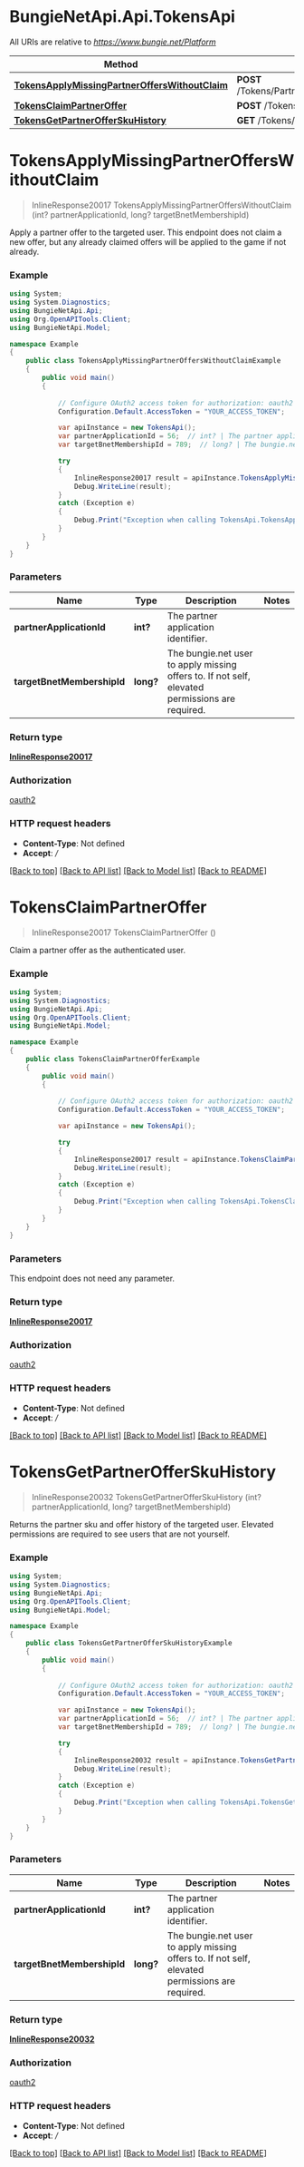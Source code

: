 # BungieNetApi.Api.TokensApi

All URIs are relative to *https://www.bungie.net/Platform*

Method | HTTP request | Description
------------- | ------------- | -------------
[**TokensApplyMissingPartnerOffersWithoutClaim**](TokensApi.md#tokensapplymissingpartnerofferswithoutclaim) | **POST** /Tokens/Partner/ApplyMissingOffers/{partnerApplicationId}/{targetBnetMembershipId}/ | 
[**TokensClaimPartnerOffer**](TokensApi.md#tokensclaimpartneroffer) | **POST** /Tokens/Partner/ClaimOffer/ | 
[**TokensGetPartnerOfferSkuHistory**](TokensApi.md#tokensgetpartnerofferskuhistory) | **GET** /Tokens/Partner/History/{partnerApplicationId}/{targetBnetMembershipId}/ | 


<a name="tokensapplymissingpartnerofferswithoutclaim"></a>
# **TokensApplyMissingPartnerOffersWithoutClaim**
> InlineResponse20017 TokensApplyMissingPartnerOffersWithoutClaim (int? partnerApplicationId, long? targetBnetMembershipId)



Apply a partner offer to the targeted user. This endpoint does not claim a new offer, but any already claimed offers will be applied to the game if not already.

### Example
```csharp
using System;
using System.Diagnostics;
using BungieNetApi.Api;
using Org.OpenAPITools.Client;
using BungieNetApi.Model;

namespace Example
{
    public class TokensApplyMissingPartnerOffersWithoutClaimExample
    {
        public void main()
        {
            
            // Configure OAuth2 access token for authorization: oauth2
            Configuration.Default.AccessToken = "YOUR_ACCESS_TOKEN";

            var apiInstance = new TokensApi();
            var partnerApplicationId = 56;  // int? | The partner application identifier.
            var targetBnetMembershipId = 789;  // long? | The bungie.net user to apply missing offers to. If not self, elevated permissions are required.

            try
            {
                InlineResponse20017 result = apiInstance.TokensApplyMissingPartnerOffersWithoutClaim(partnerApplicationId, targetBnetMembershipId);
                Debug.WriteLine(result);
            }
            catch (Exception e)
            {
                Debug.Print("Exception when calling TokensApi.TokensApplyMissingPartnerOffersWithoutClaim: " + e.Message );
            }
        }
    }
}
```

### Parameters

Name | Type | Description  | Notes
------------- | ------------- | ------------- | -------------
 **partnerApplicationId** | **int?**| The partner application identifier. | 
 **targetBnetMembershipId** | **long?**| The bungie.net user to apply missing offers to. If not self, elevated permissions are required. | 

### Return type

[**InlineResponse20017**](InlineResponse20017.md)

### Authorization

[oauth2](../README.md#oauth2)

### HTTP request headers

 - **Content-Type**: Not defined
 - **Accept**: */*

[[Back to top]](#) [[Back to API list]](../README.md#documentation-for-api-endpoints) [[Back to Model list]](../README.md#documentation-for-models) [[Back to README]](../README.md)

<a name="tokensclaimpartneroffer"></a>
# **TokensClaimPartnerOffer**
> InlineResponse20017 TokensClaimPartnerOffer ()



Claim a partner offer as the authenticated user.

### Example
```csharp
using System;
using System.Diagnostics;
using BungieNetApi.Api;
using Org.OpenAPITools.Client;
using BungieNetApi.Model;

namespace Example
{
    public class TokensClaimPartnerOfferExample
    {
        public void main()
        {
            
            // Configure OAuth2 access token for authorization: oauth2
            Configuration.Default.AccessToken = "YOUR_ACCESS_TOKEN";

            var apiInstance = new TokensApi();

            try
            {
                InlineResponse20017 result = apiInstance.TokensClaimPartnerOffer();
                Debug.WriteLine(result);
            }
            catch (Exception e)
            {
                Debug.Print("Exception when calling TokensApi.TokensClaimPartnerOffer: " + e.Message );
            }
        }
    }
}
```

### Parameters
This endpoint does not need any parameter.

### Return type

[**InlineResponse20017**](InlineResponse20017.md)

### Authorization

[oauth2](../README.md#oauth2)

### HTTP request headers

 - **Content-Type**: Not defined
 - **Accept**: */*

[[Back to top]](#) [[Back to API list]](../README.md#documentation-for-api-endpoints) [[Back to Model list]](../README.md#documentation-for-models) [[Back to README]](../README.md)

<a name="tokensgetpartnerofferskuhistory"></a>
# **TokensGetPartnerOfferSkuHistory**
> InlineResponse20032 TokensGetPartnerOfferSkuHistory (int? partnerApplicationId, long? targetBnetMembershipId)



Returns the partner sku and offer history of the targeted user. Elevated permissions are required to see users that are not yourself.

### Example
```csharp
using System;
using System.Diagnostics;
using BungieNetApi.Api;
using Org.OpenAPITools.Client;
using BungieNetApi.Model;

namespace Example
{
    public class TokensGetPartnerOfferSkuHistoryExample
    {
        public void main()
        {
            
            // Configure OAuth2 access token for authorization: oauth2
            Configuration.Default.AccessToken = "YOUR_ACCESS_TOKEN";

            var apiInstance = new TokensApi();
            var partnerApplicationId = 56;  // int? | The partner application identifier.
            var targetBnetMembershipId = 789;  // long? | The bungie.net user to apply missing offers to. If not self, elevated permissions are required.

            try
            {
                InlineResponse20032 result = apiInstance.TokensGetPartnerOfferSkuHistory(partnerApplicationId, targetBnetMembershipId);
                Debug.WriteLine(result);
            }
            catch (Exception e)
            {
                Debug.Print("Exception when calling TokensApi.TokensGetPartnerOfferSkuHistory: " + e.Message );
            }
        }
    }
}
```

### Parameters

Name | Type | Description  | Notes
------------- | ------------- | ------------- | -------------
 **partnerApplicationId** | **int?**| The partner application identifier. | 
 **targetBnetMembershipId** | **long?**| The bungie.net user to apply missing offers to. If not self, elevated permissions are required. | 

### Return type

[**InlineResponse20032**](InlineResponse20032.md)

### Authorization

[oauth2](../README.md#oauth2)

### HTTP request headers

 - **Content-Type**: Not defined
 - **Accept**: */*

[[Back to top]](#) [[Back to API list]](../README.md#documentation-for-api-endpoints) [[Back to Model list]](../README.md#documentation-for-models) [[Back to README]](../README.md)

